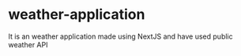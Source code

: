 # weather-application
It is an weather application made using NextJS and have used public weather API
